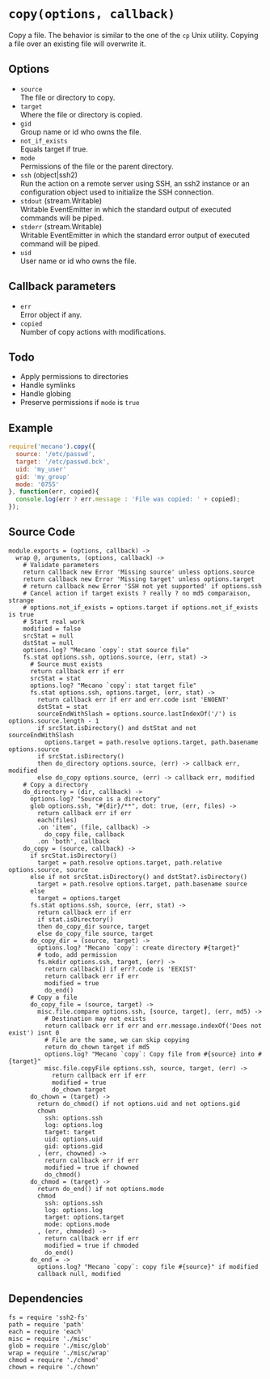 
# `copy(options, callback)`

Copy a file. The behavior is similar to the one of the `cp`
Unix utility. Copying a file over an existing file will
overwrite it.

## Options

*   `source`   
    The file or directory to copy.   
*   `target`   
    Where the file or directory is copied.   
*   `gid`   
    Group name or id who owns the file.   
*   `not_if_exists`   
    Equals target if true.   
*   `mode`   
    Permissions of the file or the parent directory.   
*   `ssh` (object|ssh2)   
    Run the action on a remote server using SSH, an ssh2 instance or an
    configuration object used to initialize the SSH connection.   
*   `stdout` (stream.Writable)   
    Writable EventEmitter in which the standard output of executed commands will
    be piped.   
*   `stderr` (stream.Writable)   
    Writable EventEmitter in which the standard error output of executed command
    will be piped.   
*   `uid`   
    User name or id who owns the file.   

## Callback parameters

*   `err`   
    Error object if any.   
*   `copied`   
    Number of copy actions with modifications.   

## Todo

*   Apply permissions to directories
*   Handle symlinks
*   Handle globing
*   Preserve permissions if `mode` is `true`

## Example

```js
require('mecano').copy({
  source: '/etc/passwd',
  target: '/etc/passwd.bck',
  uid: 'my_user'
  gid: 'my_group'
  mode: '0755'
}, function(err, copied){
  console.log(err ? err.message : 'File was copied: ' + copied);
});
```

## Source Code

    module.exports = (options, callback) ->
      wrap @, arguments, (options, callback) ->
        # Validate parameters
        return callback new Error 'Missing source' unless options.source
        return callback new Error 'Missing target' unless options.target
        # return callback new Error 'SSH not yet supported' if options.ssh
        # Cancel action if target exists ? really ? no md5 comparaison, strange
        # options.not_if_exists = options.target if options.not_if_exists is true
        # Start real work
        modified = false
        srcStat = null
        dstStat = null
        options.log? "Mecano `copy`: stat source file"
        fs.stat options.ssh, options.source, (err, stat) ->
          # Source must exists
          return callback err if err
          srcStat = stat
          options.log? "Mecano `copy`: stat target file"
          fs.stat options.ssh, options.target, (err, stat) ->
            return callback err if err and err.code isnt 'ENOENT'
            dstStat = stat
            sourceEndWithSlash = options.source.lastIndexOf('/') is options.source.length - 1
            if srcStat.isDirectory() and dstStat and not sourceEndWithSlash
              options.target = path.resolve options.target, path.basename options.source
            if srcStat.isDirectory()
            then do_directory options.source, (err) -> callback err, modified
            else do_copy options.source, (err) -> callback err, modified
        # Copy a directory
        do_directory = (dir, callback) ->
          options.log? "Source is a directory"
          glob options.ssh, "#{dir}/**", dot: true, (err, files) ->
            return callback err if err
            each(files)
            .on 'item', (file, callback) ->
              do_copy file, callback
            .on 'both', callback
        do_copy = (source, callback) ->
          if srcStat.isDirectory()
            target = path.resolve options.target, path.relative options.source, source
          else if not srcStat.isDirectory() and dstStat?.isDirectory()
            target = path.resolve options.target, path.basename source
          else
            target = options.target
          fs.stat options.ssh, source, (err, stat) ->
            return callback err if err
            if stat.isDirectory()
            then do_copy_dir source, target
            else do_copy_file source, target
          do_copy_dir = (source, target) ->
            options.log? "Mecano `copy`: create directory #{target}"
            # todo, add permission
            fs.mkdir options.ssh, target, (err) ->
              return callback() if err?.code is 'EEXIST'
              return callback err if err
              modified = true
              do_end()
          # Copy a file
          do_copy_file = (source, target) ->
            misc.file.compare options.ssh, [source, target], (err, md5) ->
              # Destination may not exists
              return callback err if err and err.message.indexOf('Does not exist') isnt 0
              # File are the same, we can skip copying
              return do_chown target if md5
              options.log? "Mecano `copy`: Copy file from #{source} into #{target}"
              misc.file.copyFile options.ssh, source, target, (err) ->
                return callback err if err
                modified = true
                do_chown target
          do_chown = (target) ->
            return do_chmod() if not options.uid and not options.gid
            chown
              ssh: options.ssh
              log: options.log
              target: target
              uid: options.uid
              gid: options.gid
            , (err, chowned) ->
              return callback err if err
              modified = true if chowned
              do_chmod()
          do_chmod = (target) ->
            return do_end() if not options.mode
            chmod
              ssh: options.ssh
              log: options.log
              target: options.target
              mode: options.mode
            , (err, chmoded) ->
              return callback err if err
              modified = true if chmoded
              do_end()
          do_end = ->
            options.log? "Mecano `copy`: copy file #{source}" if modified
            callback null, modified

## Dependencies

    fs = require 'ssh2-fs'
    path = require 'path'
    each = require 'each'
    misc = require './misc'
    glob = require './misc/glob'
    wrap = require './misc/wrap'
    chmod = require './chmod'
    chown = require './chown'









